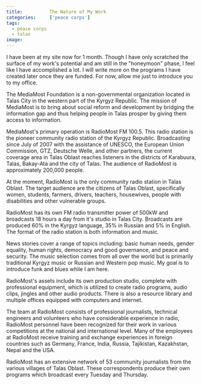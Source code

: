 ```yaml
---
title:			The Nature of My Work
categories:		['peace corps']
tags:
  - peace corps
  - talas
image:			
---
```


I have been at my site now for 1 month. Though I have only scratched the surface of my work's potential and am still in the "honeymoon" phase, I feel like I have accomplished a lot. I will write more on the programs I have created later once they are funded. For now, allow me just to introduce you to my office.

The MediaMost Foundation is a non-governmental organization located in Talas City in the western part of the Kyrgyz Republic. The mission of MediaMost is to bring about social reform and development by bridging the information gap and thus helping people in Talas prosper by giving them access to information.

MediaMost's primary operation is RadioMost FM 100.5. This radio station is the pioneer community radio station of the Kyrgyz Republic. Broadcasting since July of 2007 with the assistance of UNESCO, the European Union Commission, GTZ, Deutsche Welle, and other partners, the current coverage
area in Talas Oblast reaches listeners in the districts of Karabuura, Talas, Bakay-Ata and the city of Talas. The audience of RadioMost is approximately 200,000 people.

At the moment, RadioMost is the only community radio station in Talas Oblast. The target audience are the citizens of Talas Oblast, specifically women, students, farmers, drivers, teachers, housewives, people with disabilities and other vulnerable groups.

RadioMost has its own FM radio transmitter power of 500kW and broadcasts 18 hours a day from it's studio in Talas City. Broadcasts are produced 60% in the Kyrgyz language, 35% in Russian and 5% in English. The format of the radio station is both information and music.

News stories cover a range of topics including: basic human needs, gender equality, human rights, democracy and good governance, and peace and security. The music selection comes from all over the world but is primarily traditional Kyrgyz music or Russian and Western pop music. My goal is to introduce funk and blues while I am here.

RadioMost's assets include its own production studio, complete with professional equipment, which is utilized to create radio programs, audio clips, jingles and other audio products. There is also a resource library and multiple offices equipped with computers and internet.

The team at RadioMost consists of professional journalists, technical engineers and volunteers who have considerable experience in radio, RadioMost personnel have been recognized for their work in various competitions at the national and international level. Many of the employees at RadioMost receive training and exchange experiences in foreign countries such as Germany, France, India, Russia, Tajikistan, Kazakhstan, Nepal and the USA.

RadioMost has an extensive network of 53 community journalists from the various villages of Talas Oblast. These correspondents produce their own programs which broadcast every Tuesday and Thursday.
